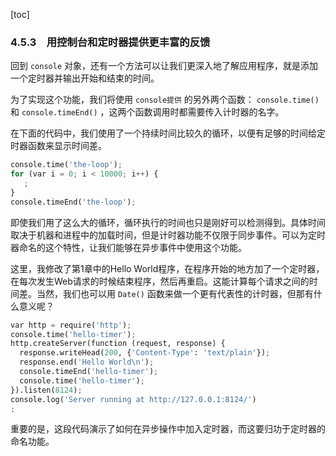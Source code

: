 [toc]

### 4.5.3　用控制台和定时器提供更丰富的反馈

回到 `console` 对象，还有一个方法可以让我们更深入地了解应用程序，就是添加一个定时器并输出开始和结束的时间。

为了实现这个功能，我们将使用 `console提供` 的另外两个函数： `console.time()` 和 `console.timeEnd()` ，这两个函数调用时都需要传入计时器的名字。

在下面的代码中，我们使用了一个持续时间比较久的循环，以便有足够的时间给定时器函数来显示时间差。

```python
console.time('the-loop');
for (var i = 0; i < 10000; i++) {
   ;
}
console.timeEnd('the-loop');
```

即使我们用了这么大的循环，循环执行的时间也只是刚好可以检测得到。具体时间取决于机器和进程中的加载时间，但是计时器功能不仅限于同步事件。可以为定时器命名的这个特性，让我们能够在异步事件中使用这个功能。

这里，我修改了第1章中的Hello World程序，在程序开始的地方加了一个定时器，在每次发生Web请求的时候结束程序，然后再重启。这能计算每个请求之间的时间差。当然，我们也可以用 `Date()` 函数来做一个更有代表性的计时器，但那有什么意义呢？

```python
var http = require('http');
console.time('hello-timer');
http.createServer(function (request, response) {
  response.writeHead(200, {'Content-Type': 'text/plain'});
  response.end('Hello World\n');
  console.timeEnd('hello-timer');
  console.time('hello-timer');
}).listen(8124);
console.log('Server running at http://127.0.0.1:8124/')
;
```

重要的是，这段代码演示了如何在异步操作中加入定时器，而这要归功于定时器的命名功能。



